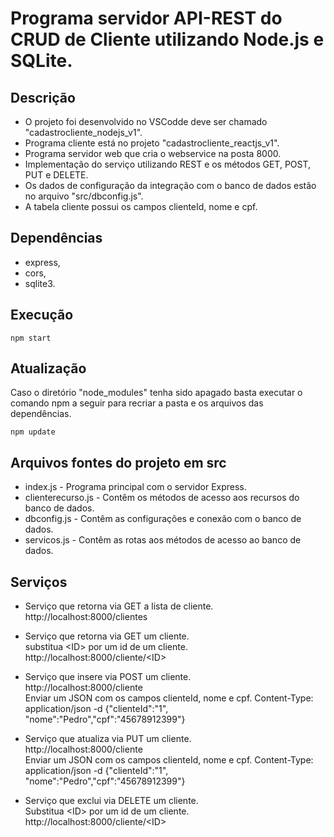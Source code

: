 # Programa servidor API-REST do CRUD de Cliente utilizando Node.js e SQLite.

## Descrição
- O projeto foi desenvolvido no VSCodde deve ser chamado "cadastrocliente_nodejs_v1".
- Programa cliente está no projeto "cadastrocliente_reactjs_v1".
- Programa servidor web que cria o webservice na posta 8000.
- Implementação do serviço utilizando REST e os métodos GET, POST, PUT e DELETE.
- Os dados de configuração da integração com o banco de dados estão no arquivo "src/dbconfig.js".
- A tabela cliente possui os campos clienteId, nome e cpf.

## Dependências
- express,
- cors,
- sqlite3.

## Execução
   <pre><code>npm start</code></pre>

## Atualização
   Caso o diretório "node_modules" tenha sido apagado basta executar o comando npm a seguir para recriar a pasta e os arquivos das dependências.
   <pre><code>npm update</code></pre>  

## Arquivos fontes do projeto em src
- index.js - Programa principal com o servidor Express.
- clienterecurso.js - Contêm os métodos de acesso aos recursos do banco de dados.
- dbconfig.js - Contêm as configurações e conexão com o banco de dados.
- servicos.js - Contêm as rotas aos métodos de acesso ao banco de dados.

## Serviços
- Serviço que retorna via GET a lista de cliente.<br>
    http://localhost:8000/clientes

- Serviço que retorna via GET um cliente.<br>
    substitua \<ID\> por um id de um cliente.<br>
    http://localhost:8000/cliente/<ID\>

- Serviço que insere via POST um cliente.<br>
    http://localhost:8000/cliente<br>
    Enviar um JSON com os campos clienteId, nome e cpf.
    Content-Type: application/json -d {"clienteId":"1", "nome":"Pedro","cpf":"45678912399"}

- Serviço que atualiza via PUT um cliente.<br>
    http://localhost:8000/cliente<br>
    Enviar um JSON com os campos clienteId, nome e cpf.
    Content-Type: application/json -d {"clienteId":"1", "nome":"Pedro","cpf":"45678912399"}
    
- Serviço que exclui via DELETE um cliente.<br>
    Substitua \<ID\> por um id de um cliente.<br>
    http://localhost:8000/cliente/<ID\>
